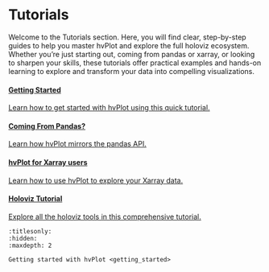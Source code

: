 # Tutorials

Welcome to the Tutorials section. Here, you will find clear, step-by-step guides to help you master hvPlot and explore the full holoviz ecosystem. Whether you’re just starting out, coming from pandas or xarray, or looking to sharpen your skills, these tutorials offer practical examples and hands-on learning to explore and transform your data into compelling visualizations.

<div class="card-container">
  <div class="card">
    <a href="getting_started.html">
      <h4>Getting Started</h4>
      <p>Learn how to get started with hvPlot using this quick tutorial.</p>
    </a>
  </div>
  <div class="card">
    <a href="#">
      <h4>Coming From Pandas?</h4>
      <p>Learn how hvPlot mirrors the pandas API.</p>
    </a>
  </div>
  <div class="card">
    <a href="#">
      <h4>hvPlot for Xarray users</h4>
      <p>Learn how to use hvPlot to explore your Xarray data.</p>
    </a>
  </div>
  <div class="card">
    <a href="https://holoviz.org/tutorial/index.html">
      <h4>Holoviz Tutorial</h4>
      <p>Explore all the holoviz tools in this comprehensive tutorial.</p>
    </a>
  </div>
</div>

```{toctree}
:titlesonly:
:hidden:
:maxdepth: 2

Getting started with hvPlot <getting_started>
```
